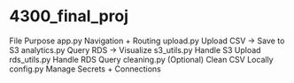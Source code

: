 # 4300_final_proj

File	Purpose
app.py	Navigation + Routing
upload.py	Upload CSV → Save to S3
analytics.py	Query RDS → Visualize
s3_utils.py	Handle S3 Upload
rds_utils.py	Handle RDS Query
cleaning.py	(Optional) Clean CSV Locally
config.py	Manage Secrets + Connections